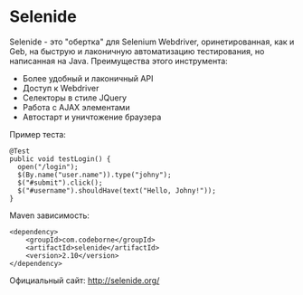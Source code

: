 # Selenide
Selenide - это "обертка" для Selenium Webdriver, оринетированная, как и Geb, на быструю и лаконичную автоматизацию тестирования, но написанная на Java. Преимущества этого инструмента:
* Более удобный и лаконичный API
* Доступ к Webdriver
* Селекторы в стиле JQuery
* Работа с AJAX элементами
* Автостарт и уничтожение браузера

Пример теста:
```
@Test
public void testLogin() {
  open("/login");
  $(By.name("user.name")).type("johny");
  $("#submit").click();
  $("#username").shouldHave(text("Hello, Johny!"));
}
```
Maven зависимость:
```
<dependency>
	<groupId>com.codeborne</groupId>
	<artifactId>selenide</artifactId>
	<version>2.10</version>
</dependency>
```
Официальный сайт: http://selenide.org/

